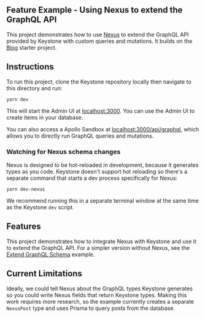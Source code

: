 ## Feature Example - Using Nexus to extend the GraphQL API

This project demonstrates how to use [Nexus](https://nexusjs.org) to extend the GraphQL API provided by Keystone with custom queries and mutations. It builds on the [Blog](../blog) starter project.

## Instructions

To run this project, clone the Keystone repository locally then navigate to this directory and run:

```shell
yarn dev
```

This will start the Admin UI at [localhost:3000](http://localhost:3000).
You can use the Admin UI to create items in your database.

You can also access a Apollo Sandbox at [localhost:3000/api/graphql](http://localhost:3000/api/graphql), which allows you to directly run GraphQL queries and mutations.

### Watching for Nexus schema changes

Nexus is designed to be hot-reloaded in development, because it generates types as you code. Keystone doesn't support hot reloading so there's a separate command that starts a dev process specifically for Nexus:

```shell
yarn dev-nexus
```

We recommend running this in a separate terminal window at the same time as the Keystone `dev` script.

## Features

This project demonstrates how to integrate Nexus with Keystone and use it to extend the GraphQL API. For a simpler version without Nexus, see the [Extend GraphQL Schema](../extend-graphql-schema) example.

## Current Limitations

Ideally, we could tell Nexus about the GraphQL types Keystone generates so you could write Nexus fields that return Keystone types. Making this work requires more research, so the example currently creates a separate `NexusPost` type and uses Prisma to query posts from the database.
